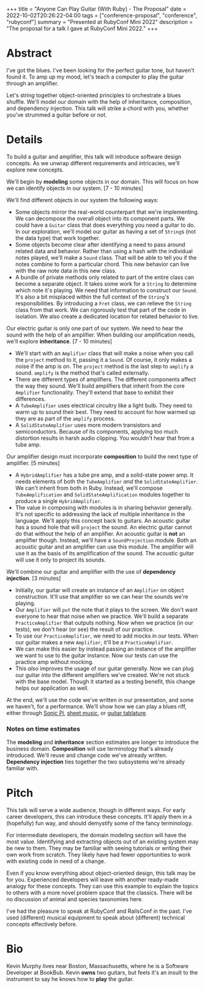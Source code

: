 +++
title = "Anyone Can Play Guitar (With Ruby) - The Proposal"
date = 2022-10-02T20:26:22-04:00
tags = ["conference-proposal", "conference", "rubyconf"]
summary = "Presented at RubyConf Mini 2022"
description = "The proposal for a talk I gave at RubyConf Mini 2022."
+++

# Abstract

I've got the blues. I've been looking for the perfect guitar tone, but haven't found it. To amp up my mood, let's teach a computer to play the guitar through an amplifier.

Let's string together object-oriented principles to orchestrate a blues shuffle. We'll model our domain with the help of inheritance, composition, and dependency injection. This talk will strike a chord with you, whether you've strummed a guitar before or not.

# Details

To build a guitar and amplifier, this talk will introduce software design concepts. As we unwrap different requirements and intricacies, we'll explore new concepts.

We'll begin by __modeling__ some objects in our domain. This will focus on how we can identify objects in our system. [7 - 10 minutes]

We'll find different objects in our system the following ways:

- Some objects mirror the real-world counterpart that we're implementing. We can decompose the overall object into its component parts. We could have a `Guitar` class that does everything you need a guitar to do. In our exploration, we'll model our guitar as having a set of `String`s (not the data type) that work together. 
- Some objects become clear after identifying a need to pass around related data and behavior. Rather than using a hash with the individual notes played, we'll make a `Sound` class. That will be able to tell you if the notes combine to form a particular chord. This new behavior can live with the raw note data in this new class.
- A bundle of private methods only related to part of the entire class can become a separate object. It takes some work for a `String` to determine which note it's playing. We need that information to construct our `Sound`. It's also a bit misplaced within the full context of the `String`'s responsibilities.  By introducing a `Fret` class, we can relieve the `String` class from that work. We can rigorously test that part of the code in isolation. We also create a dedicated location for related behavior to live.

Our electric guitar is only one part of our system. We need to hear the sound with the help of an amplifier. When building our amplification needs, we'll explore __inheritance__. [7 - 10 minutes]

- We'll start with an `Amplifier` class that will make a noise when you call the `project` method to it, passing it a `Sound`. Of course, it only makes a noise if the amp is on. The `project` method is the last step to `amplify` a sound. `amplify` is the method that's called externally.
- There are different types of amplifiers. The different components affect the way they sound. We'll build amplifiers that inherit from the core `Amplifier` functionality. They'll extend that base to exhibit their differences.
- A `TubeAmplifier` uses electrical circuitry like a light bulb. They need to warm up to sound their best. They need to account for how warmed up they are as part of the `amplify` process.
- A `SolidStateAmplifier` uses more modern transistors and semiconductors. Because of its components, applying too much distortion results in harsh audio clipping. You wouldn't hear that from a tube amp.

Our amplifier design must incorporate __composition__ to build the next type of amplifier. [5 minutes]

- A `HybridAmplifier` has a tube pre amp, and a solid-state power amp. It needs elements of both the `TubeAmplifier` *and* the `SolidStateAmplifier`. We can't inherit from both in Ruby. Instead, we'll compose `TubeAmplification` and `SolidStateAmplification` modules together to produce a single `HybridAmplifier`.
- The value in composing with modules is in sharing behavior generally. It's not specific to addressing the lack of multiple inheritance in the language. We'll apply this concept back to guitars. An acoustic guitar has a sound hole that will `project` the sound. An electric guitar cannot do that without the help of an amplifier. An acoustic guitar is __not__ an amplifier though. Instead, we'll have a `SoundProjection` module. Both an acoustic guitar and an amplifier can use this module. The amplifier will use it as the basis of its amplification of the sound. The acoustic guitar will use it only to project its sounds.

We'll combine our guitar and amplifier with the use of __dependency injection__. [3 minutes]

- Initially, our guitar will create an instance of an `Amplifier` on object construction. It'll use that amplifier so we can hear the sounds we're playing.
- Our `Amplifier` will `put` the note that it plays to the screen. We don't want everyone to hear that noise when we practice. We'll build a separate `PracticeAmplifier` that outputs nothing. Now when we practice (in our tests), we don't hear (or see) the result of our practice.
- To use our `PracticeAmplifier`, we need to add mocks in our tests. When our guitar makes a new `Amplifier`, it'll be a `PracticeAmplifier`.
- We can make this easier by instead passing an instance of the amplifier we want to use to the guitar instance. Now our tests can use the practice amp without mocking.
- This *also* improves the usage of our guitar generally. Now we can plug our guitar into the different amplifiers we've created. We're not stuck with the base model. Though it started as a testing benefit, this change helps our application as well.

At the end, we'll use the code we've written in our presentation, and some we haven't, for a performance. We'll show how we can play a blues riff, either through [Sonic Pi](https://sonic-pi.net/), [sheet music](https://en.wikipedia.org/wiki/Sheet_music), or [guitar tablature](https://en.wikipedia.org/wiki/Tablature#Guitar_tablature).

### Notes on time estimates

The __modeling__ and __inheritance__ section estimates are longer to introduce the business domain. __Composition__ will use terminology that's already introduced.  We'll reuse and change code we've already written. __Dependency injection__ ties together the two subsystems we're already familiar with.

# Pitch

This talk will serve a wide audience, though in different ways. For early career developers, this can introduce these concepts. It'll apply them in a (hopefully) fun way, and should demystify some of the fancy terminology.

For intermediate developers, the domain modeling section will have the most value. Identifying and extracting objects out of an existing system may be new to them. They may be familiar with seeing tutorials or writing their own work from scratch. They likely have had fewer opportunities to work with existing code in need of a change.

Even if you know everything about object-oriented design, this talk may be for you. Experienced developers will leave with another ready-made analogy for these concepts. They can use this example to explain the topics to others with a more novel problem space that the classics. There will be no discussion of animal and species taxonomies here.

I've had the pleasure to speak at RubyConf and RailsConf in the past. I've used (different) musical equipment to speak about (different) technical concepts effectively before.

# Bio

Kevin Murphy lives near Boston, Massachusetts, where he is a Software Developer at BookBub. Kevin __owns__ two guitars, but feels it's an insult to the instrument to say he knows how to __play__ the guitar.
